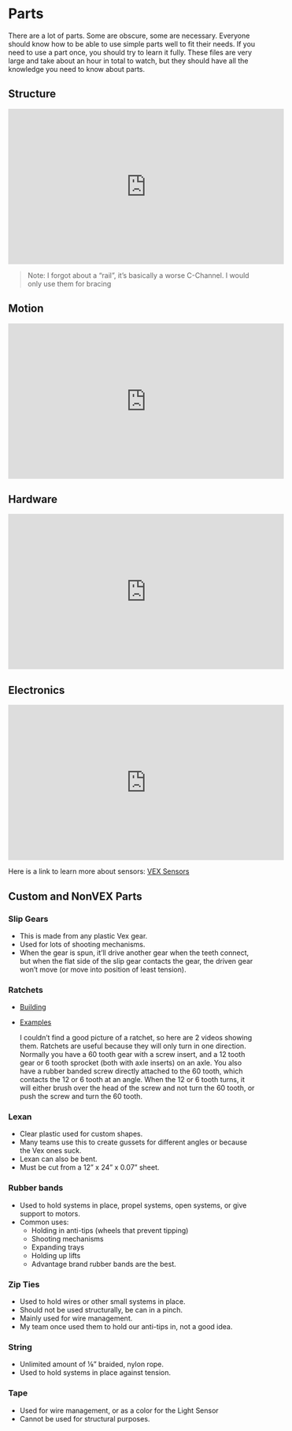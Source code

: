# Parts

There are a lot of parts. Some are obscure, some are necessary. Everyone should know how to be able to use simple parts well to fit their needs. If you need to use a part once, you should try to learn it fully. These files are very large and take about an hour in total to watch, but they should have all the knowledge you need to know about parts.

## Structure

<iframe width="560" height="315" src="https://www.youtube.com/embed/9wj5aibcKAE" title="Robotics Introduction - Basics - Structure" frameborder="0" allow="accelerometer; autoplay; clipboard-write; encrypted-media; gyroscope; picture-in-picture; web-share" allowfullscreen></iframe>

> Note: I forgot about a “rail”, it’s basically a worse C-Channel. I would only use them for bracing

## Motion

<iframe width="560" height="315" src="https://www.youtube.com/embed/opz3PNI6mY0" title="Robotics Introduction - Basics - Motion" frameborder="0" allow="accelerometer; autoplay; clipboard-write; encrypted-media; gyroscope; picture-in-picture; web-share" allowfullscreen></iframe>

## Hardware

<iframe width="560" height="315" src="https://www.youtube.com/embed/DAcHH1pAQ_c" title="Robotics Introduction - Basics - Hardware" frameborder="0" allow="accelerometer; autoplay; clipboard-write; encrypted-media; gyroscope; picture-in-picture; web-share" allowfullscreen></iframe>

## Electronics

<iframe width="560" height="315" src="https://www.youtube.com/embed/OqzroBgR2dk" title="Robotics Introduction - Basics - Electronics" frameborder="0" allow="accelerometer; autoplay; clipboard-write; encrypted-media; gyroscope; picture-in-picture; web-share" allowfullscreen></iframe>

Here is a link to learn more about sensors: [VEX Sensors](https://wiki.purduesigbots.com/vex-electronics/vex-sensors/3-pin-adi-sensors)

## Custom and NonVEX Parts

### Slip Gears

-   This is made from any plastic Vex gear.
-   Used for lots of shooting mechanisms.
-   When the gear is spun, it’ll drive another gear when the teeth connect, but when the flat side of the slip gear contacts the gear, the driven gear won’t move (or move into position of least tension).

### Ratchets

-   [Building](https://www.youtube.com/watch?v=Yqm_LLXDCHA&)
-   [Examples](https://www.youtube.com/watch?v=5oYMlgNAVO4&t=136s)

    I couldn’t find a good picture of a ratchet, so here are 2 videos showing them.
    Ratchets are useful because they will only turn in one direction.
    Normally you have a 60 tooth gear with a screw insert, and a 12 tooth gear or 6 tooth sprocket (both with axle inserts) on an axle. You also have a rubber banded screw directly attached to the 60 tooth, which contacts the 12 or 6 tooth at an angle. When the 12 or 6 tooth turns, it will either brush over the head of the screw and not turn the 60 tooth, or push the screw and turn the 60 tooth.

### Lexan

-   Clear plastic used for custom shapes.
-   Many teams use this to create gussets for different angles or because the Vex ones suck.
-   Lexan can also be bent.
-   Must be cut from a 12” x 24” x 0.07” sheet.

### Rubber bands

-   Used to hold systems in place, propel systems, open systems, or give support to motors.
-   Common uses:
    -   Holding in anti-tips (wheels that prevent tipping)
    -   Shooting mechanisms
    -   Expanding trays
    -   Holding up lifts
    -   Advantage brand rubber bands are the best.

### Zip Ties

-   Used to hold wires or other small systems in place.
-   Should not be used structurally, be can in a pinch.
-   Mainly used for wire management.
-   My team once used them to hold our anti-tips in, not a good idea.

### String

-   Unlimited amount of ⅛” braided, nylon rope.
-   Used to hold systems in place against tension.

### Tape

-   Used for wire management, or as a color for the Light Sensor
-   Cannot be used for structural purposes.
